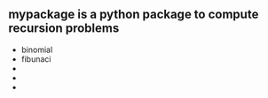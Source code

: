<html>
<h2>mypackage is a python package to compute recursion problems</h2>
<ul>
 <li>binomial</li>
 <li>fibunaci</li>
 <li></li>
 <li></li>
 <li></li>
</ul>
</html>
